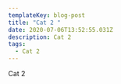 ```yaml
---
templateKey: blog-post
title: "Cat 2 "
date: 2020-07-06T13:52:55.031Z
description: Cat 2
tags:
  - Cat 2
---
```

Cat 2